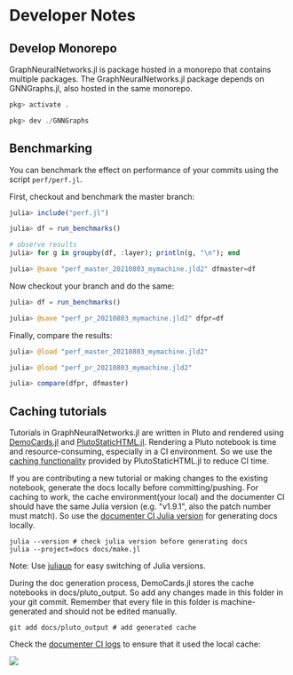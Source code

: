# Developer Notes

## Develop Monorepo

GraphNeuralNetworks.jl is package hosted in a monorepo that contains multiple packages. 
The GraphNeuralNetworks.jl package depends on GNNGraphs.jl, also hosted in the same monorepo.

```julia
pkg> activate .

pkg> dev ./GNNGraphs
```
## Benchmarking

You can benchmark the effect on performance of your commits using the script `perf/perf.jl`.

First, checkout and benchmark the master branch:

```julia
julia> include("perf.jl")

julia> df = run_benchmarks()

# observe results
julia> for g in groupby(df, :layer); println(g, "\n"); end

julia> @save "perf_master_20210803_mymachine.jld2" dfmaster=df
```

Now checkout your branch and do the same:

```julia
julia> df = run_benchmarks()

julia> @save "perf_pr_20210803_mymachine.jld2" dfpr=df
```

Finally, compare the results:

```julia
julia> @load "perf_master_20210803_mymachine.jld2"

julia> @load "perf_pr_20210803_mymachine.jld2"

julia> compare(dfpr, dfmaster)
```

## Caching tutorials

Tutorials in GraphNeuralNetworks.jl are written in Pluto and rendered using [DemoCards.jl](https://github.com/JuliaDocs/DemoCards.jl) and [PlutoStaticHTML.jl](https://github.com/rikhuijzer/PlutoStaticHTML.jl). Rendering a Pluto notebook is time and resource-consuming, especially in a CI environment. So we use the [caching functionality](https://huijzer.xyz/PlutoStaticHTML.jl/dev/#Caching) provided by PlutoStaticHTML.jl to reduce CI time.

If you are contributing a new tutorial or making changes to the existing notebook, generate the docs locally before committing/pushing. For caching to work, the cache environment(your local) and the documenter CI should have the same Julia version (e.g. "v1.9.1", also the patch number must match). So use the [documenter CI Julia version](https://github.com/CarloLucibello/GraphNeuralNetworks.jl/blob/master/.github/workflows/docs.yml#L17) for generating docs locally.

```console
julia --version # check julia version before generating docs
julia --project=docs docs/make.jl
```

Note: Use [juliaup](https://github.com/JuliaLang/juliaup) for easy switching of Julia versions.

During the doc generation process, DemoCards.jl stores the cache notebooks in docs/pluto_output. So add any changes made in this folder in your git commit. Remember that every file in this folder is machine-generated and should not be edited manually.

```
git add docs/pluto_output # add generated cache
```

Check the [documenter CI logs](https://github.com/CarloLucibello/GraphNeuralNetworks.jl/actions/workflows/docs.yml) to ensure that it used the local cache:

![](https://user-images.githubusercontent.com/55111154/210061301-c84b7274-9e66-46fd-b272-d45b1c681d00.png)